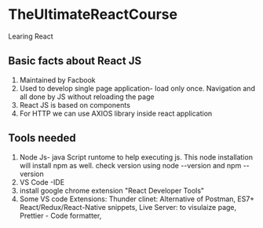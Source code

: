 # TheUltimateReactCourse
Learing React 
## Basic facts about React JS
1. Maintained by Facbook
2. Used to develop single page application- load only once. Navigation and all done by JS without reloading the page
3. React JS is based on components
4. For HTTP we can use AXIOS library inside react application

## Tools needed
1. Node Js- java Script runtome to help executing js. This node installation will install npm as well.
   check version using node --version and npm --version
3. VS Code -IDE
4. install google chrome extension "React Developer Tools"
5.  Some VS code Extensions: Thunder clinet: Alternative of Postman, ES7+ React/Redux/React-Native snippets, Live Server: to visulaize page, Prettier - Code formatter, 
